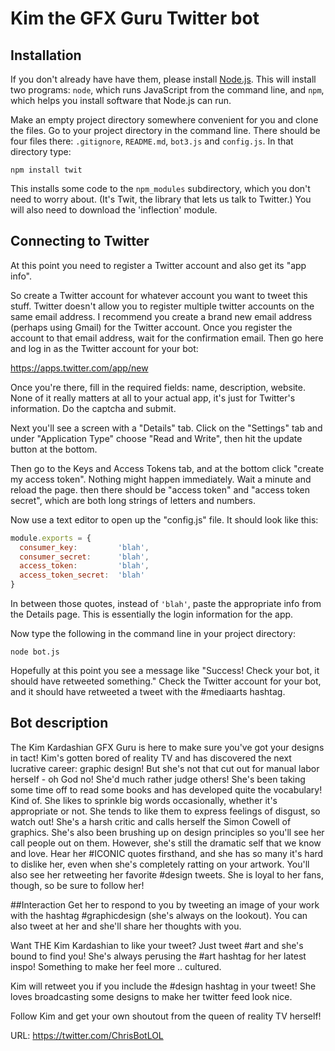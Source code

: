 # Kim the GFX Guru Twitter bot



## Installation

If you don't already have have them, please install [Node.js](http://nodejs.org/). This will install two programs: `node`, which runs JavaScript from the command line, and `npm`, which helps you install software that Node.js can run.

Make an empty project directory somewhere convenient for you and clone the files. Go to your project directory in the command line. There should be four files there: `.gitignore`, `README.md`, `bot3.js` and `config.js`. In that directory type:

`npm install twit`

This installs some code to the `npm_modules` subdirectory, which you don't need to worry about. (It's Twit, the library that lets us talk to Twitter.) You will also need to download the 'inflection' module.

## Connecting to Twitter

At this point you need to register a Twitter account and also get its "app info".

So create a Twitter account for whatever account you want to tweet this stuff. Twitter doesn't allow you to register multiple twitter accounts on the same email address. I recommend you create a brand new email address (perhaps using Gmail) for the Twitter account. Once you register the account to that email address, wait for the confirmation email. Then go here and log in as the Twitter account for your bot:

https://apps.twitter.com/app/new

Once you're there, fill in the required fields: name, description, website. None of it really matters at all to your actual app, it's just for Twitter's information. Do the captcha and submit.

Next you'll see a screen with a "Details" tab. Click on the "Settings" tab and under "Application Type" choose "Read and Write", then hit the update button at the bottom.

Then go to the Keys and Access Tokens tab, and at the bottom click "create my access token". Nothing might happen immediately. Wait a minute and reload the page. then there should be "access token" and "access token secret", which are both long strings of letters and numbers.

Now use a text editor to open up the "config.js" file. It should look like this:

```javascript
module.exports = {
  consumer_key:         'blah',
  consumer_secret:      'blah',
  access_token:         'blah',
  access_token_secret:  'blah'
}
```

In between those quotes, instead of `'blah'`, paste the appropriate info from the Details page. This is essentially the login information for the app.

Now type the following in the command line in your project directory:

`node bot.js`

Hopefully at this point you see a message like "Success! Check your bot, it should have retweeted something." Check the Twitter account for your bot, and it should have retweeted a tweet with the #mediaarts hashtag.

## Bot description
The Kim Kardashian GFX Guru is here to make sure you've got your designs in tact! Kim's gotten bored of reality TV and has discovered the next lucrative career: graphic design! But she's not that cut out for manual labor herself - oh God no! She'd much rather judge others! She's been taking some time off to read some books and has developed quite the vocabulary! Kind of. She likes to sprinkle big words occasionally, whether it's appropriate or not. She tends to like them to express feelings of disgust, so watch out! She's a harsh critic and calls herself the Simon Cowell of graphics. She's also been brushing up on design principles so you'll see her call people out on them. However, she's still the dramatic self that we know and love. Hear her #ICONIC quotes firsthand, and she has so many it's hard to dislike her, even when she's completely ratting on your artwork. You'll also see her retweeting her favorite #design tweets. She is loyal to her fans, though, so be sure to follow her!

##Interaction
Get her to respond to you by tweeting an image of your work with the hashtag #graphicdesign (she's always on the lookout). You can also tweet at her and she'll share her thoughts with you.

Want THE Kim Kardashian to like your tweet? Just tweet #art and she's bound to find you! She's always perusing the #art hashtag for her latest inspo! Something to make her feel more .. cultured.

Kim will retweet you if you include the #design hashtag in your tweet! She loves broadcasting some designs to make her twitter feed look nice.

Follow Kim and get your own shoutout from the queen of reality TV herself!

URL: https://twitter.com/ChrisBotLOL
